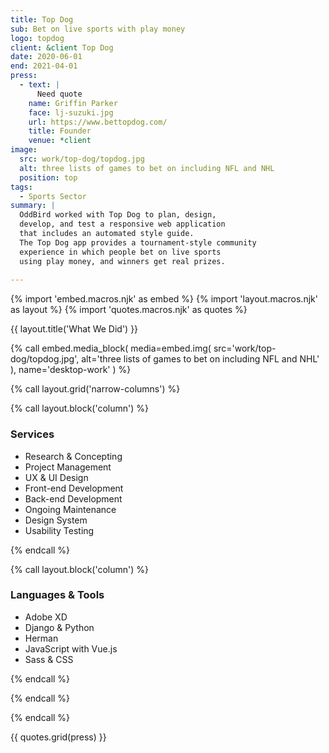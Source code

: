 ```yaml
---
title: Top Dog
sub: Bet on live sports with play money
logo: topdog
client: &client Top Dog
date: 2020-06-01
end: 2021-04-01
press:
  - text: |
      Need quote
    name: Griffin Parker
    face: lj-suzuki.jpg
    url: https://www.bettopdog.com/
    title: Founder
    venue: *client
image:
  src: work/top-dog/topdog.jpg
  alt: three lists of games to bet on including NFL and NHL
  position: top
tags:
  - Sports Sector
summary: |
  OddBird worked with Top Dog to plan, design, 
  develop, and test a responsive web application
  that includes an automated style guide.
  The Top Dog app provides a tournament-style community 
  experience in which people bet on live sports
  using play money, and winners get real prizes.
  
---
```


{% import 'embed.macros.njk' as embed %}
{% import 'layout.macros.njk' as layout %}
{% import 'quotes.macros.njk' as quotes %}


{{ layout.title('What We Did') }}

{% call embed.media_block(
  media=embed.img(
    src='work/top-dog/topdog.jpg',
    alt='three lists of games to bet on including NFL and NHL'
  ),
  name='desktop-work'
) %}

{% call layout.grid('narrow-columns') %}

{% call layout.block('column') %}

### Services

  - Research & Concepting
  - Project Management
  - UX & UI Design
  - Front-end Development
  - Back-end Development
  - Ongoing Maintenance
  - Design System
  - Usability Testing


{% endcall %}

{% call layout.block('column') %}

### Languages & Tools

  - Adobe XD
  - Django & Python
  - Herman
  - JavaScript with Vue.js
  - Sass & CSS


{% endcall %}

{% endcall %}

{% endcall %}

{{ quotes.grid(press) }}
